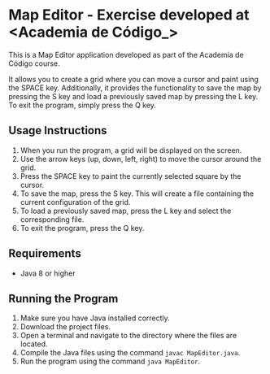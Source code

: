 # Map Editor - Exercise developed at <Academia de Código_>

This is a Map Editor application developed as part of the Academia de Código course. 

It allows you to create a grid where you can move a cursor and paint using the SPACE key. Additionally, it provides the functionality to save the map by pressing the S key and load a previously saved map by pressing the L key. To exit the program, simply press the Q key.

## Usage Instructions

1. When you run the program, a grid will be displayed on the screen.
2. Use the arrow keys (up, down, left, right) to move the cursor around the grid.
3. Press the SPACE key to paint the currently selected square by the cursor.
4. To save the map, press the S key. This will create a file containing the current configuration of the grid.
5. To load a previously saved map, press the L key and select the corresponding file.
6. To exit the program, press the Q key.

## Requirements

- Java 8 or higher

## Running the Program

1. Make sure you have Java installed correctly.
2. Download the project files.
3. Open a terminal and navigate to the directory where the files are located.
4. Compile the Java files using the command `javac MapEditor.java`.
5. Run the program using the command `java MapEditor`.
